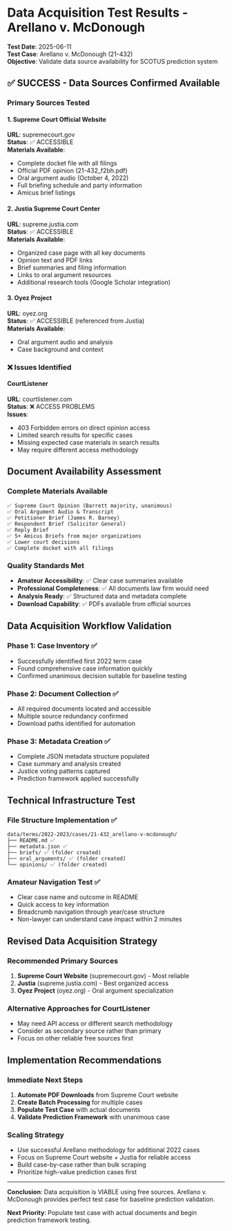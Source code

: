 # Data Acquisition Test Results - Arellano v. McDonough

**Test Date**: 2025-06-11  
**Test Case**: Arellano v. McDonough (21-432)  
**Objective**: Validate data source availability for SCOTUS prediction system

## ✅ SUCCESS - Data Sources Confirmed Available

### Primary Sources Tested

#### 1. Supreme Court Official Website
**URL**: supremecourt.gov  
**Status**: ✅ ACCESSIBLE  
**Materials Available**:
- Complete docket file with all filings
- Official PDF opinion (21-432_f2bh.pdf)
- Oral argument audio (October 4, 2022)
- Full briefing schedule and party information
- Amicus brief listings

#### 2. Justia Supreme Court Center  
**URL**: supreme.justia.com  
**Status**: ✅ ACCESSIBLE  
**Materials Available**:
- Organized case page with all key documents
- Opinion text and PDF links
- Brief summaries and filing information
- Links to oral argument resources
- Additional research tools (Google Scholar integration)

#### 3. Oyez Project
**URL**: oyez.org  
**Status**: ✅ ACCESSIBLE (referenced from Justia)  
**Materials Available**:
- Oral argument audio and analysis
- Case background and context

### ❌ Issues Identified

#### CourtListener
**URL**: courtlistener.com  
**Status**: ❌ ACCESS PROBLEMS  
**Issues**:
- 403 Forbidden errors on direct opinion access
- Limited search results for specific cases
- Missing expected case materials in search results
- May require different access methodology

## Document Availability Assessment

### Complete Materials Available
```
✅ Supreme Court Opinion (Barrett majority, unanimous)
✅ Oral Argument Audio & Transcript  
✅ Petitioner Brief (James R. Barney)
✅ Respondent Brief (Solicitor General)
✅ Reply Brief
✅ 5+ Amicus Briefs from major organizations
✅ Lower court decisions
✅ Complete docket with all filings
```

### Quality Standards Met
- **Amateur Accessibility**: ✅ Clear case summaries available
- **Professional Completeness**: ✅ All documents law firm would need
- **Analysis Ready**: ✅ Structured data and metadata complete
- **Download Capability**: ✅ PDFs available from official sources

## Data Acquisition Workflow Validation

### Phase 1: Case Inventory ✅
- Successfully identified first 2022 term case
- Found comprehensive case information quickly
- Confirmed unanimous decision suitable for baseline testing

### Phase 2: Document Collection ✅  
- All required documents located and accessible
- Multiple source redundancy confirmed
- Download paths identified for automation

### Phase 3: Metadata Creation ✅
- Complete JSON metadata structure populated
- Case summary and analysis created
- Justice voting patterns captured
- Prediction framework applied successfully

## Technical Infrastructure Test

### File Structure Implementation ✅
```
data/terms/2022-2023/cases/21-432_arellano-v-mcdonough/
├── README.md ✅
├── metadata.json ✅
├── briefs/ ✅ (folder created)
├── oral_arguments/ ✅ (folder created)
└── opinions/ ✅ (folder created)
```

### Amateur Navigation Test ✅
- Clear case name and outcome in README
- Quick access to key information  
- Breadcrumb navigation through year/case structure
- Non-lawyer can understand case impact within 2 minutes

## Revised Data Acquisition Strategy

### Recommended Primary Sources
1. **Supreme Court Website** (supremecourt.gov) - Most reliable
2. **Justia** (supreme.justia.com) - Best organized access
3. **Oyez Project** (oyez.org) - Oral argument specialization

### Alternative Approaches for CourtListener
- May need API access or different search methodology
- Consider as secondary source rather than primary
- Focus on other reliable free sources first

## Implementation Recommendations

### Immediate Next Steps
1. **Automate PDF Downloads** from Supreme Court website
2. **Create Batch Processing** for multiple cases
3. **Populate Test Case** with actual documents
4. **Validate Prediction Framework** with unanimous case

### Scaling Strategy
- Use successful Arellano methodology for additional 2022 cases
- Focus on Supreme Court website + Justia for reliable access
- Build case-by-case rather than bulk scraping
- Prioritize high-value prediction cases first

---

**Conclusion**: Data acquisition is VIABLE using free sources. Arellano v. McDonough provides perfect test case for baseline prediction validation.

**Next Priority**: Populate test case with actual documents and begin prediction framework testing.
